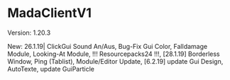 # MadaClientV1

Version: 1.20.3

New: 26.1.19| ClickGui Sound An/Aus, Bug-Fix Gui Color, Falldamage Module, Looking-At Module, !!! Resourcepacks24 !!!, [28.1.19] Borderless Window, Ping (Tablist), Module/Editor Update, [6.2.19] update Gui Design, AutoTexte, update GuiParticle 